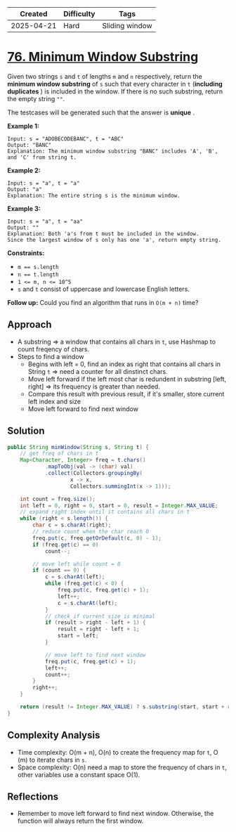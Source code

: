 | Created  | Difficulty | Tags |
| -------- | ---------- | ---- |
| 2025-04-21 | Hard | Sliding window |

# [76. Minimum Window Substring](https://leetcode.com/problems/minimum-window-substring/description/)

Given two strings `s` and `t` of lengths `m` and `n` respectively, return the **minimum window substring** of `s` such that every character in `t` (**including duplicates** ) is included in the window. If there is no such substring, return the empty string `""`.

The testcases will be generated such that the answer is **unique** .

**Example 1:** 

```
Input: s = "ADOBECODEBANC", t = "ABC"
Output: "BANC"
Explanation: The minimum window substring "BANC" includes 'A', 'B', and 'C' from string t.
```

**Example 2:** 

```
Input: s = "a", t = "a"
Output: "a"
Explanation: The entire string s is the minimum window.
```

**Example 3:** 

```
Input: s = "a", t = "aa"
Output: ""
Explanation: Both 'a's from t must be included in the window.
Since the largest window of s only has one 'a', return empty string.
```

**Constraints:** 

- `m == s.length`
- `n == t.length`
- `1 <= m, n <= 10^5`
- `s` and `t` consist of uppercase and lowercase English letters.

**Follow up:**  Could you find an algorithm that runs in `O(m + n)` time?

## Approach

- A substring => a window that contains all chars in `t`, use Hashmap to count freqency of chars.
- Steps to find a window
  - Begins with left = 0, find an index as right that contains all chars in String `t` => need a counter for all dinstinct chars. 
  - Move left forward if the left most char is redundent in substring [left, right] => its frequency is greater than needed. 
  - Compare this result with previous result, if it's smaller, store current left index and size
  - Move left forward to find next window
## Solution

```java
public String minWindow(String s, String t) {
    // get freq of chars in t
    Map<Character, Integer> freq = t.chars()
            .mapToObj(val -> (char) val)
            .collect(Collectors.groupingBy(
                    x -> x,
                    Collectors.summingInt(x -> 1)));

    int count = freq.size();
    int left = 0, right = 0, start = 0, result = Integer.MAX_VALUE;
    // expand right index until it contains all chars in t
    while (right < s.length()) {
        char c = s.charAt(right);
        // reduce count when the char reach 0
        freq.put(c, freq.getOrDefault(c, 0) - 1);
        if (freq.get(c) == 0)
            count--;

        // move left while count = 0
        if (count == 0) {
            c = s.charAt(left);
            while (freq.get(c) < 0) {
                freq.put(c, freq.get(c) + 1);
                left++;
                c = s.charAt(left);
            }
            // check if current size is minimal
            if (result > right - left + 1) {
                result = right - left + 1;
                start = left;
            }

            // move left to find next window
            freq.put(c, freq.get(c) + 1);
            left++;
            count++;
        }
        right++;
    }

    return (result != Integer.MAX_VALUE) ? s.substring(start, start + result) : "";
}
```

## Complexity Analysis

- Time complexity: O(m + n), O(n) to create the frequency map for `t`, O (m) to iterate chars in `s`.
- Space complexity: O(n) need a map to store the frequency of chars in `t`, other variables use a constant space O(1).

## Reflections

* Remember to move left forward to find next window. Otherwise, the function will always return the first window.

